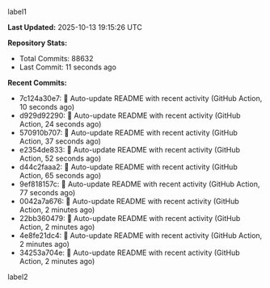 
label1 
<!-- ACTIVITY_START -->
**Last Updated:** 2025-10-13 19:15:26 UTC

**Repository Stats:**
- Total Commits: 88632
- Last Commit: 11 seconds ago

**Recent Commits:**
- 7c124a30e7: 🤖 Auto-update README with recent activity (GitHub Action, 10 seconds ago)
- d929d92290: 🤖 Auto-update README with recent activity (GitHub Action, 24 seconds ago)
- 570910b707: 🤖 Auto-update README with recent activity (GitHub Action, 37 seconds ago)
- e2354de833: 🤖 Auto-update README with recent activity (GitHub Action, 52 seconds ago)
- d44c2faaa2: 🤖 Auto-update README with recent activity (GitHub Action, 65 seconds ago)
- 9ef818157c: 🤖 Auto-update README with recent activity (GitHub Action, 77 seconds ago)
- 0042a7a676: 🤖 Auto-update README with recent activity (GitHub Action, 2 minutes ago)
- 22bb360479: 🤖 Auto-update README with recent activity (GitHub Action, 2 minutes ago)
- 4e8fe21dc4: 🤖 Auto-update README with recent activity (GitHub Action, 2 minutes ago)
- 34253a704e: 🤖 Auto-update README with recent activity (GitHub Action, 2 minutes ago)
<!-- ACTIVITY_END -->

label2
